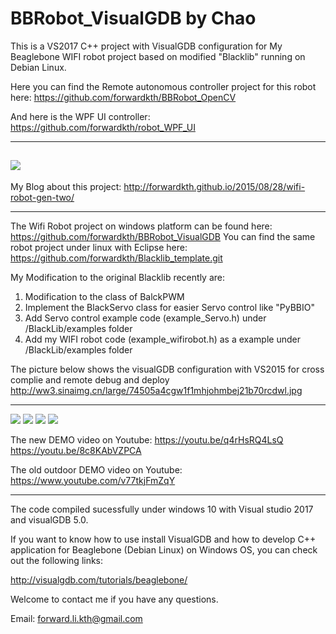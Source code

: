 # BBRobot_VisualGDB by Chao
This is a VS2017 C++ project with VisualGDB configuration for My Beaglebone WIFI robot project based on modified "Blacklib" running on Debian Linux. 

Here you can find the Remote autonomous controller project for this robot here: https://github.com/forwardkth/BBRobot_OpenCV

And here is the WPF UI controller: https://github.com/forwardkth/robot_WPF_UI

-------------------------------------------------------------
![](http://ww4.sinaimg.cn/mw1024/74505a4cjw1f15bm3c82lj218g0xcqku.jpg)
-------------------------------------------------------------

My Blog about this project: http://forwardkth.github.io/2015/08/28/wifi-robot-gen-two/ 

-------------------------------------------------------------
The Wifi Robot project on windows platform can be found here: https://github.com/forwardkth/BBRobot_VisualGDB
You can find the same robot project under linux with Eclipse here: https://github.com/forwardkth/Blacklib_template.git 

My Modification to the original Blacklib recently are:

1. Modification to the class of BalckPWM
2. Implement the BlackServo class for easier Servo control like "PyBBIO"
3. Add Servo control example code (example_Servo.h) under /BlackLib/examples folder
4. Add my WIFI robot code (example_wifirobot.h) as a example under /BlackLib/examples folder

The picture below shows the visualGDB configuration with VS2015 for cross complie and remote debug and deploy
http://ww3.sinaimg.cn/large/74505a4cgw1f1mhjohmbej21b70rcdwl.jpg

------------------------------------------------------------
![](http://ww2.sinaimg.cn/mw690/74505a4cgw1evho2onxwsj21kw16o7wh.jpg)
![](http://ww1.sinaimg.cn/mw690/74505a4cgw1evgrdvaux5j21kw16o1if.jpg)
![](http://ww2.sinaimg.cn/large/74505a4cgw1f7oypkop58j20ku0fmn0o.jpg)
![](http://ww4.sinaimg.cn/large/74505a4cgw1f7oyqnelgnj20qo0qo79n.jpg)

The new DEMO video on Youtube:
https://youtu.be/q4rHsRQ4LsQ
https://youtu.be/8c8KAbVZPCA

The old outdoor DEMO video on Youtube:
https://www.youtube.com/v77tkjFmZqY

------------------------------------------------------------
The code compiled sucessfully under windows 10 with Visual studio 2017 and visualGDB 5.0.

If you want to know how to use install VisualGDB and how to develop C++ application for Beaglebone (Debian Linux) 
on Windows OS, you can check out the following links:

http://visualgdb.com/tutorials/beaglebone/

Welcome to contact me if you have any questions.

Email: forward.li.kth@gmail.com
